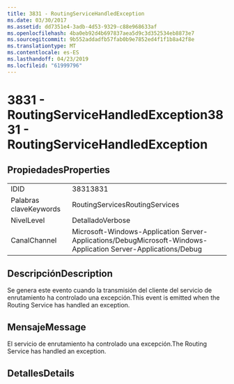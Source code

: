 ```yaml
---
title: 3831 - RoutingServiceHandledException
ms.date: 03/30/2017
ms.assetid: dd7351e4-3adb-4d53-9329-c88e968633af
ms.openlocfilehash: 4ba0eb92d4b697837aea5d9c3d352534eb8873e7
ms.sourcegitcommit: 9b552addadfb57fab0b9e7852ed4f1f1b8a42f8e
ms.translationtype: MT
ms.contentlocale: es-ES
ms.lasthandoff: 04/23/2019
ms.locfileid: "61999796"
---
```

# <a name="3831---routingservicehandledexception"></a><span data-ttu-id="71771-102">3831 - RoutingServiceHandledException</span><span class="sxs-lookup"><span data-stu-id="71771-102">3831 - RoutingServiceHandledException</span></span>
## <a name="properties"></a><span data-ttu-id="71771-103">Propiedades</span><span class="sxs-lookup"><span data-stu-id="71771-103">Properties</span></span>  
  
|||  
|-|-|  
|<span data-ttu-id="71771-104">ID</span><span class="sxs-lookup"><span data-stu-id="71771-104">ID</span></span>|<span data-ttu-id="71771-105">3831</span><span class="sxs-lookup"><span data-stu-id="71771-105">3831</span></span>|  
|<span data-ttu-id="71771-106">Palabras clave</span><span class="sxs-lookup"><span data-stu-id="71771-106">Keywords</span></span>|<span data-ttu-id="71771-107">RoutingServices</span><span class="sxs-lookup"><span data-stu-id="71771-107">RoutingServices</span></span>|  
|<span data-ttu-id="71771-108">Nivel</span><span class="sxs-lookup"><span data-stu-id="71771-108">Level</span></span>|<span data-ttu-id="71771-109">Detallado</span><span class="sxs-lookup"><span data-stu-id="71771-109">Verbose</span></span>|  
|<span data-ttu-id="71771-110">Canal</span><span class="sxs-lookup"><span data-stu-id="71771-110">Channel</span></span>|<span data-ttu-id="71771-111">Microsoft-Windows-Application Server-Applications/Debug</span><span class="sxs-lookup"><span data-stu-id="71771-111">Microsoft-Windows-Application Server-Applications/Debug</span></span>|  
  
## <a name="description"></a><span data-ttu-id="71771-112">Descripción</span><span class="sxs-lookup"><span data-stu-id="71771-112">Description</span></span>  
 <span data-ttu-id="71771-113">Se genera este evento cuando la transmisión del cliente del servicio de enrutamiento ha controlado una excepción.</span><span class="sxs-lookup"><span data-stu-id="71771-113">This event is emitted when the Routing Service has handled an exception.</span></span>  
  
## <a name="message"></a><span data-ttu-id="71771-114">Mensaje</span><span class="sxs-lookup"><span data-stu-id="71771-114">Message</span></span>  
 <span data-ttu-id="71771-115">El servicio de enrutamiento ha controlado una excepción.</span><span class="sxs-lookup"><span data-stu-id="71771-115">The Routing Service has handled an exception.</span></span>  
  
## <a name="details"></a><span data-ttu-id="71771-116">Detalles</span><span class="sxs-lookup"><span data-stu-id="71771-116">Details</span></span>

